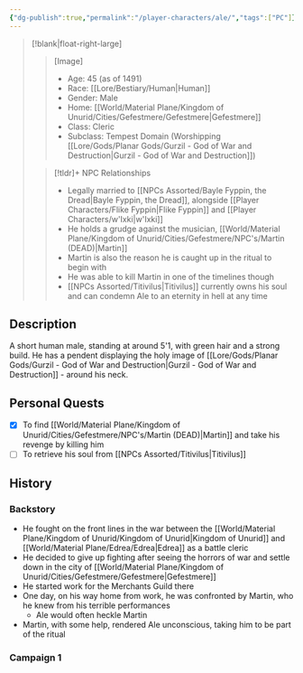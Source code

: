 ```yaml
---
{"dg-publish":true,"permalink":"/player-characters/ale/","tags":["PC"]}
---
```



>[!blank|float-right-large]
>>[Image]
>>- Age: 45 (as of 1491)
>>- Race: [[Lore/Bestiary/Human\|Human]]
>>- Gender: Male 
>>- Home: [[World/Material Plane/Kingdom of Unurid/Cities/Gefestmere/Gefestmere\|Gefestmere]]
>>- Class: Cleric 
>>- Subclass: Tempest Domain (Worshipping [[Lore/Gods/Planar Gods/Gurzil - God of War and Destruction\|Gurzil - God of War and Destruction]])
>
>>[!tldr]+ NPC Relationships
>>- Legally married to [[NPCs Assorted/Bayle Fyppin, the Dread\|Bayle Fyppin, the Dread]], alongside [[Player Characters/Flike Fyppin\|Flike Fyppin]] and [[Player Characters/w'Ixki\|w'Ixki]]
>>- He holds a grudge against the musician, [[World/Material Plane/Kingdom of Unurid/Cities/Gefestmere/NPC's/Martin (DEAD)\|Martin]] 
>>	- Martin is also the reason he is caught up in the ritual to begin with
>>	- He was able to kill Martin in one of the timelines though
>>- [[NPCs Assorted/Titivilus\|Titivilus]] currently owns his soul and can condemn Ale to an eternity in hell at any time


## Description
A short human male, standing at around 5'1, with green hair and a strong build. He has a pendent displaying the holy image of [[Lore/Gods/Planar Gods/Gurzil - God of War and Destruction\|Gurzil - God of War and Destruction]] - around his neck.

## Personal Quests
- [x] To find [[World/Material Plane/Kingdom of Unurid/Cities/Gefestmere/NPC's/Martin (DEAD)\|Martin]] and take his revenge by killing him
- [ ] To retrieve his soul from [[NPCs Assorted/Titivilus\|Titivilus]]

## History
### Backstory
- He fought on the front lines in the war between the [[World/Material Plane/Kingdom of Unurid/Kingdom of Unurid\|Kingdom of Unurid]] and [[World/Material Plane/Edrea/Edrea\|Edrea]] as a battle cleric
- He decided to give up fighting after seeing the horrors of war and settle down in the city of [[World/Material Plane/Kingdom of Unurid/Cities/Gefestmere/Gefestmere\|Gefestmere]]
- He started work for the Merchants Guild there
- One day, on his way home from work, he was confronted by Martin, who he knew from his terrible performances
	- Ale would often heckle Martin
- Martin, with some help, rendered Ale unconscious, taking him to be part of the ritual  
### Campaign 1



